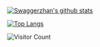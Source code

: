 [![Swaggerzhan's github stats](https://github-readme-stats.vercel.app/api?username=Swaggerzhan&hide=contribs&theme=tokyonight)](https://github.com/anuraghazra/github-readme-stats)

[![Top Langs](https://github-readme-stats.vercel.app/api/top-langs/?username=Swaggerzhan&hide=QMake,html&theme=tokyonight)](https://github.com/anuraghazra/github-readme-stats)

![Visitor Count](https://profile-counter.glitch.me/Swaggerzhan/count.svg)
